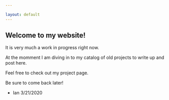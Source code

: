 ```yaml
---

layout: default
---
```


## Welcome to my website!

It is very much a work in progress right now. 

At the momment I am diving in to my catalog of old projects to write up and post here.

Feel free to check out my project page.

Be sure to come back later!

- Ian 3/21/2020
